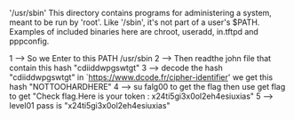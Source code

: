 '/usr/sbin'
This directory contains programs for administering a system, meant to be run by 'root'. Like '/sbin', it's not part of a user's $PATH.
Examples of included binaries here are chroot, useradd, in.tftpd and pppconfig.

1 --> So we Enter to this PATH /usr/sbin
2 --> Then readthe john file that contain this hash "cdiiddwpgswtgt"
3 --> decode the hash "cdiiddwpgswtgt" in `https://www.dcode.fr/cipher-identifier' we get this hash "NOTTOOHARDHERE"
4 --> su falg00 to get the flag then use get flag to get "Check flag.Here is your token : x24ti5gi3x0ol2eh4esiuxias"
5 --> level01 pass is "x24ti5gi3x0ol2eh4esiuxias"
